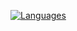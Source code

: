 [![Languages](https://github-readme-stats.vercel.app/api/top-langs/?username=foxneo)](https://github.com/foxneo)

<!--
**FoxNeo/Foxneo** is a ✨ _special_ ✨ repository because its `README.md` (this file) appears on your GitHub profile.
